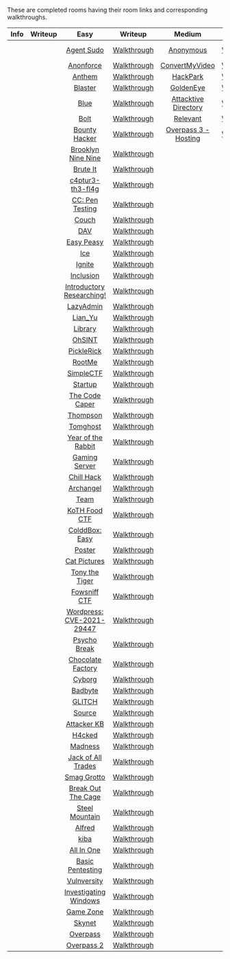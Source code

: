 These are completed rooms having their room links and corresponding walkthroughs.

|**Info**|**Writeup**|**Easy**|**Writeup**|**Medium**|**Writeup**|**Hard**|**Writeup**|
|:---:|:---:|:---:|:---:|:---:|:---:|:---:|:---:|
|||[Agent Sudo](https://tryhackme.com/room/agentsudoctf)|[Walkthrough]()|[Anonymous](https://tryhackme.com/room/anonymous.)|[Walkthrough]()|[Daily Bugle](https://tryhackme.com/room/dailybugle)|[Walkthrough]()|
|||[Anonforce](https://tryhackme.com/room/bsidesgtanonforce)|[Walkthrough]()|[ConvertMyVideo](https://tryhackme.com/room/convertmyvideo.)|[Walkthrough]()|[Internal](https://tryhackme.com/room/internal)|[Walkthrough]()|
|||[Anthem](https://tryhackme.com/room/anthem)|[Walkthrough]()|[HackPark](https://tryhackme.com/room/hackpark)|[Walkthrough]()|||
|||[Blaster](https://tryhackme.com/room/blaster)|[Walkthrough]()|[GoldenEye](https://tryhackme.com/room/goldeneye)|[Walkthrough]()|||
|||[Blue](https://tryhackme.com/room/blue)|[Walkthrough]()|[Attacktive Directory](https://tryhackme.com/room/attacktivedirectory)|[Walkthrough]()|||
|||[Bolt](https://tryhackme.com/room/bolt)|[Walkthrough]()|[Relevant](https://tryhackme.com/room/relevant)|[Walkthrough]()|||
|||[Bounty Hacker](https://tryhackme.com/room/cowboyhacker)|[Walkthrough]()|[Overpass 3 - Hosting](https://tryhackme.com/room/overpass3hosting)|[Walkthrough]()|||
|||[Brooklyn Nine Nine](https://tryhackme.com/room/brooklynninenine)|[Walkthrough]()|||||
|||[Brute It](https://tryhackme.com/room/bruteit)|[Walkthrough]()||||
|||[c4ptur3-th3-fl4g](https://tryhackme.com/room/c4ptur3th3fl4g)|[Walkthrough]()||||
|||[CC: Pen Testing](https://tryhackme.com/room/ccpentesting)|[Walkthrough]()|||||
|||[Couch](https://tryhackme.com/room/couch)|[Walkthrough]()|||||
|||[DAV](https://tryhackme.com/room/bsidesgtdav)|[Walkthrough]()|||||
|||[Easy Peasy](https://tryhackme.com/room/easypeasyctf)|[Walkthrough]()|||||
|||[Ice](https://tryhackme.com/room/ice)|[Walkthrough]()|||||
|||[Ignite](https://tryhackme.com/room/ignite)|[Walkthrough]()|||||
|||[Inclusion](https://tryhackme.com/room/inclusion)|[Walkthrough]()|||||
|||[Introductory Researching!](https://tryhackme.com/room/introtoresearch)|[Walkthrough]()|||||
|||[LazyAdmin](https://tryhackme.com/room/lazyadmin)|[Walkthrough]()|||||
|||[Lian_Yu](https://tryhackme.com/room/lianyu)|[Walkthrough]()|||||
|||[Library](https://tryhackme.com/room/bsidesgtlibrary)|[Walkthrough]()|||||
|||[OhSINT](https://tryhackme.com/room/ohsint)|[Walkthrough]()|||||
|||[PickleRick](https://tryhackme.com/room/picklerick)|[Walkthrough]()|||||
|||[RootMe](https://tryhackme.com/room/rrootme)|[Walkthrough]()|||||
|||[SimpleCTF](https://tryhackme.com/room/easyctf)|[Walkthrough]()|||||
|||[Startup](https://tryhackme.com/room/startup)|[Walkthrough]()|||||
|||[The Code Caper](https://tryhackme.com/room/thecodcaper)|[Walkthrough]()|||||
|||[Thompson](https://tryhackme.com/room/bsidesgtthompson)|[Walkthrough]()|||||
|||[Tomghost](https://tryhackme.com/room/tomghost)|[Walkthrough]()|||||
|||[Year of the Rabbit](https://tryhackme.com/room/yearoftherabbit)|[Walkthrough]()|||||
|||[Gaming Server](https://tryhackme.com/room/gamingserver)|[Walkthrough]()|||||
|||[Chill Hack](https://tryhackme.com/room/chillhack)|[Walkthrough]()|||||
|||[Archangel](https://tryhackme.com/room/archangel)|[Walkthrough]()|||||
|||[Team](https://tryhackme.com/room/teamcw)|[Walkthrough]()|||||
|||[KoTH Food CTF](https://tryhackme.com/room/kothfoodctf)|[Walkthrough]()|||||
|||[ColddBox: Easy](https://tryhackme.com/room/colddboxeasy)|[Walkthrough]()|||||
|||[Poster](https://tryhackme.com/room/poster)|[Walkthrough]()|||||
|||[Cat Pictures](https://tryhackme.com/room/catpictures)|[Walkthrough]()|||||
|||[Tony the Tiger](https://tryhackme.com/room/tonythetiger)|[Walkthrough]()|||||
|||[Fowsniff CTF](https://tryhackme.com/room/ctf)|[Walkthrough]()|||||
|||[Wordpress: CVE-2021-29447](https://tryhackme.com/room/wordpresscve202129447)|[Walkthrough]()|||||
|||[Psycho Break](https://tryhackme.com/room/psychobreak)|[Walkthrough]()|||||
|||[Chocolate Factory](https://tryhackme.com/room/chocolatefactory)|[Walkthrough]()|||||
|||[Cyborg](https://tryhackme.com/room/cyborgt8)|[Walkthrough]()|||||
|||[Badbyte](https://tryhackme.com/room/badbyte)|[Walkthrough]()|||||
|||[GLITCH](https://tryhackme.com/room/glitch)|[Walkthrough]()|||||
|||[Source](https://tryhackme.com/room/source)|[Walkthrough]()|||||
|||[Attacker KB](https://tryhackme.com/room/attackerkb)|[Walkthrough]()|||||
|||[H4cked](https://tryhackme.com/room/h4cked)|[Walkthrough]()|||||
|||[Madness](https://tryhackme.com/room/madness)|[Walkthrough]()|||||
|||[Jack of All Trades](https://tryhackme.com/room/jackofalltrades)|[Walkthrough]()|||||
|||[Smag Grotto](https://tryhackme.com/room/smaggrotto)|[Walkthrough]()|||||
|||[Break Out The Cage](https://tryhackme.com/room/breakoutthecage1)|[Walkthrough]()|||||
|||[Steel Mountain](https://tryhackme.com/room/steelmountain)|[Walkthrough]()|||||
|||[Alfred](https://tryhackme.com/room/alfred)|[Walkthrough]()|||||
|||[kiba](https://tryhackme.com/room/kiba)|[Walkthrough]()|||||
|||[All In One](https://tryhackme.com/room/allinonemj)|[Walkthrough]()|||||
|||[Basic Pentesting](https://tryhackme.com/room/basicpentestingjt)|[Walkthrough]()|||||
|||[Vulnversity](https://tryhackme.com/room/vulnversity)|[Walkthrough]()|||||
|||[Investigating Windows](https://tryhackme.com/room/investigatingwindows)|[Walkthrough]()|||||
|||[Game Zone](https://tryhackme.com/room/gamezone)|[Walkthrough]()|||||
|||[Skynet](https://tryhackme.com/room/skynet)|[Walkthrough]()|||||
|||[Overpass](https://tryhackme.com/room/overpass)|[Walkthrough]()|||||
|||[Overpass 2](https://tryhackme.com/room/overpass2hacked)|[Walkthrough]()|||||
